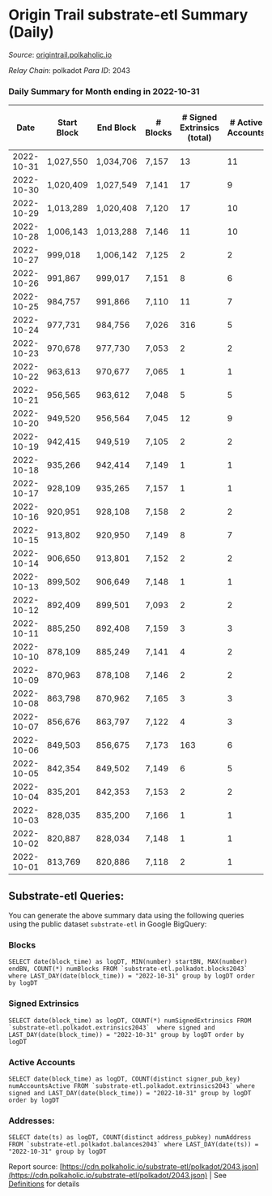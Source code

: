 # Origin Trail substrate-etl Summary (Daily)

_Source_: [origintrail.polkaholic.io](https://origintrail.polkaholic.io)

*Relay Chain*: polkadot
*Para ID*: 2043



### Daily Summary for Month ending in 2022-10-31


| Date | Start Block | End Block | # Blocks | # Signed Extrinsics (total) | # Active Accounts | # Passive | # New | # Addresses with Balances | # Events | # Transfers | # XCM Transfers In | # XCM Transfers Out |
| ---- | ----------- | --------- | -------- | --------------------------- | ----------------- | --------- | ----- | ------------------------- | -------- | ----------- | ------------------ | ------------------- |
| 2022-10-31 | 1,027,550 | 1,034,706 | 7,157  | 13 | 11 |  |  | 3,188 | 14,736 | 301  |   |   |
| 2022-10-30 | 1,020,409 | 1,027,549 | 7,141  | 17 | 9 |  |  |  | 14,780 | 344  |   |   |
| 2022-10-29 | 1,013,289 | 1,020,408 | 7,120  | 17 | 10 |  |  |  | 14,819 | 426  |   |   |
| 2022-10-28 | 1,006,143 | 1,013,288 | 7,146  | 11 | 10 |  |  |  | 14,649 | 252  |   |   |
| 2022-10-27 | 999,018 | 1,006,142 | 7,125  | 2 | 2 |  |  |  | 14,329 | 58  |   |   |
| 2022-10-26 | 991,867 | 999,017 | 7,151  | 8 | 6 |  |  |  | 14,603 | 221  |   |   |
| 2022-10-25 | 984,757 | 991,866 | 7,110  | 11 | 7 |  |  |  | 14,562 | 242  |   |   |
| 2022-10-24 | 977,731 | 984,756 | 7,026  | 316 | 5 |  |  |  | 17,486 | 495  |   |   |
| 2022-10-23 | 970,678 | 977,730 | 7,053  | 2 | 2 |  |  |  | 14,186 | 58  |   |   |
| 2022-10-22 | 963,613 | 970,677 | 7,065  | 1 | 1 |  |  |  | 14,171 | 29  |   |   |
| 2022-10-21 | 956,565 | 963,612 | 7,048  | 5 | 5 |  |  |  | 14,291 | 146  |   |   |
| 2022-10-20 | 949,520 | 956,564 | 7,045  | 12 | 9 |  |  |  | 14,466 | 269  |   |   |
| 2022-10-19 | 942,415 | 949,519 | 7,105  | 2 | 2 |  |  |  | 14,291 | 59  |   |   |
| 2022-10-18 | 935,266 | 942,414 | 7,149  | 1 | 1 |  |  |  | 14,340 | 29  |   |   |
| 2022-10-17 | 928,109 | 935,265 | 7,157  | 1 | 1 |  |  |  | 14,356 | 29  |   |   |
| 2022-10-16 | 920,951 | 928,108 | 7,158  | 2 | 2 |  |  |  | 14,395 | 58  |   |   |
| 2022-10-15 | 913,802 | 920,950 | 7,149  | 8 | 7 |  |  |  | 14,551 | 178  |   |   |
| 2022-10-14 | 906,650 | 913,801 | 7,152  | 2 | 2 |  |  |  | 14,385 | 59  |   |   |
| 2022-10-13 | 899,502 | 906,649 | 7,148  | 1 | 1 |  |  |  | 14,338 | 29  |   |   |
| 2022-10-12 | 892,409 | 899,501 | 7,093  | 2 | 2 |  |  |  | 14,266 | 58  |   |   |
| 2022-10-11 | 885,250 | 892,408 | 7,159  | 3 | 3 |  |  |  | 14,436 | 87  |   |   |
| 2022-10-10 | 878,109 | 885,249 | 7,141  | 4 | 2 |  |  |  | 14,410 | 88  |   |   |
| 2022-10-09 | 870,963 | 878,108 | 7,146  | 2 | 2 |  |  |  | 14,373 | 59  |   |   |
| 2022-10-08 | 863,798 | 870,962 | 7,165  | 3 | 3 |  |  |  | 14,451 | 87  |   |   |
| 2022-10-07 | 856,676 | 863,797 | 7,122  | 4 | 3 |  |  |  | 14,377 | 93  |   |   |
| 2022-10-06 | 849,503 | 856,675 | 7,173  | 163 | 6 |  |  |  | 16,225 | 356  |   |   |
| 2022-10-05 | 842,354 | 849,502 | 7,149  | 6 | 5 |  |  |  | 14,508 | 152  |   |   |
| 2022-10-04 | 835,201 | 842,353 | 7,153  | 2 | 2 |  |  |  | 14,385 | 58  |   |   |
| 2022-10-03 | 828,035 | 835,200 | 7,166  | 1 | 1 |  |  |  | 14,374 | 29  |   |   |
| 2022-10-02 | 820,887 | 828,034 | 7,148  | 1 | 1 |  |  |  | 14,338 | 29  |   |   |
| 2022-10-01 | 813,769 | 820,886 | 7,118  | 2 | 1 |  |  |  | 14,308 | 50  |   |   |

## Substrate-etl Queries:
You can generate the above summary data using the following queries using the public dataset `substrate-etl` in Google BigQuery:


### Blocks
```
SELECT date(block_time) as logDT, MIN(number) startBN, MAX(number) endBN, COUNT(*) numBlocks FROM `substrate-etl.polkadot.blocks2043`  where LAST_DAY(date(block_time)) = "2022-10-31" group by logDT order by logDT
```


### Signed Extrinsics
```
SELECT date(block_time) as logDT, COUNT(*) numSignedExtrinsics FROM `substrate-etl.polkadot.extrinsics2043`  where signed and LAST_DAY(date(block_time)) = "2022-10-31" group by logDT order by logDT
```


### Active Accounts
```
SELECT date(block_time) as logDT, COUNT(distinct signer_pub_key) numAccountsActive FROM `substrate-etl.polkadot.extrinsics2043` where signed and LAST_DAY(date(block_time)) = "2022-10-31" group by logDT order by logDT
```


### Addresses:
```
SELECT date(ts) as logDT, COUNT(distinct address_pubkey) numAddress FROM `substrate-etl.polkadot.balances2043` where LAST_DAY(date(ts)) = "2022-10-31" group by logDT
```



Report source: [https://cdn.polkaholic.io/substrate-etl/polkadot/2043.json](https://cdn.polkaholic.io/substrate-etl/polkadot/2043.json) | See [Definitions](/DEFINITIONS.md) for details
